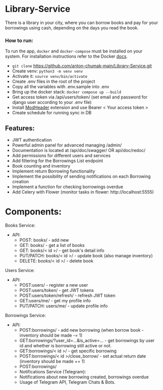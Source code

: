 # Library-Service

There is a library in your city, where you can borrow books and pay 
for your borrowings using cash, depending on the days you read the book.

### How to run:
To run the app, `docker` and `docker-compose` must be installed on your system. For installation
instructions refer to the Docker [docs](https://docs.docker.com/compose/install/).
 - ```git clone``` https://github.com/anton-chumak-main/Library-Service.git
 - Create venv: ```python3 -m venv venv```
 - Activate it: ```source venv/bin/activate```
 - Create .env files in the root of the project 
 - Copy all the variables with .env.sample into .env
 - Bring up the docker stack: ```docker compose up --build```
 - Get access token via /api/users/token/ (set email and password for django user according to your .env file)
 - Install [ModHeader](https://chrome.google.com/webstore/detail/modheader-modify-http-hea/idgpnmonknjnojddfkpgkljpfnnfcklj?hl=en)
    extension and use Bearer < Your access token >
 - Create schedule for running sync in DB


## Features:
- JWT authentication
- Powerful admin panel for advanced managing /admin/
- Documentation is located at /api/doc/swagger/ OR api/doc/redoc/
- Add permissions for different users and services
- Add filtering for the Borrowings List endpoint
- Book counting and inventory
- Implement return Borrowing functionality
- Implement the possibility of sending notifications on each Borrowing creation
- Implement a function for checking borrowings overdue
- Add Celery with Flower (monitor tasks in flower: http://localhost:5555)

# Components:
Books Service:
* API:
    - POST: books/ - add new 
    - GET: books/ - get a list of books
    - GET: books/< id >/   - get book's detail info 
    - PUT/PATCH: books/< id >/  - update book (also manage inventory)
    - DELETE: books/< id >/     - delete book

Users Service:
* API:
  - POST:users/ - register a new user 
  - POST:users/token/ - get JWT tokens 
  - POST:users/token/refresh/  - refresh JWT token 
  - GET:users/me/  - get my profile info 
  - PUT/PATCH: users/me/  - update profile info 

Borrowings Service:
* API:
  - POST:borrowings/ - add new borrowing (when borrow book - inventory should be made -= 1) 
  - GET:borrowings/?user_id=...&is_active=...  - get borrowings by user id and whether is borrowing still active or not.
  - GET:borrowings/< id >/  - get specific borrowing 
  - POST:borrowings/< id >/close_borrow/ - set actual return date (inventory should be made += 1)
  - POST:borrowings/
  - Notifications Service (Telegram):
  - Notifications about new borrowing created, borrowings overdue
  - Usage of Telegram API, Telegram Chats & Bots.
